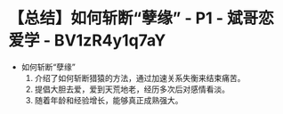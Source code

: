 # 【总结】如何斩断“孽缘” - P1 - 斌哥恋爱学 - BV1zR4y1q7aY

-   如何斩断“孽缘”
    1.  介绍了如何斩断猎猿的方法，通过加速关系失衡来结束痛苦。
    2.  提倡大胆去爱，爱到天荒地老，经历多次后对感情看淡。
    3.  随着年龄和经验增长，能够真正成熟强大。